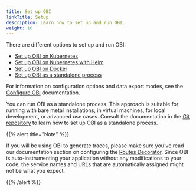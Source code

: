 ```yaml
---
title: Set up OBI
linkTitle: Setup
description: Learn how to set up and run OBI.
weight: 10
---
```


There are different options to set up and run OBI:

- [Set up OBI on Kubernetes](kubernetes/)
- [Set up OBI on Kubernetes with Helm](kubernetes-helm/)
- [Set up OBI on Docker](docker/)
- [Set up OBI as a standalone process](standalone/)

For information on configuration options and data export modes, see the
[Configure OBI](../configure/) documentation.

You can run OBI as a standalone process. This approach is suitable for running
with bare metal installations, in virtual machines, for local development, or
advanced use cases. Consult the documentation in the
[Git repository](https://github.com/grafana/beyla/blob/main/docs/sources/setup/standalone.md)
to learn how to set up OBI as a standalone process.

{{% alert title="Note" %}}

If you will be using OBI to generate traces, please make sure you've read our
documentation section on configuring the
[Routes Decorator](../configure/routes-decorator/). Since OBI is
auto-instrumenting your application without any modifications to your code, the
service names and URLs that are automatically assigned might not be what you
expect.

{{% /alert %}}
